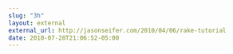 ```yaml
---
slug: "3h"
layout: external
external_url: http://jasonseifer.com/2010/04/06/rake-tutorial
date: 2010-07-28T21:06:52-05:00
---
```


